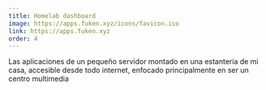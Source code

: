 ```yaml
---
title: Homelab dashboard
image: https://apps.fuken.xyz/icons/favicon.ico
link: https://apps.fuken.xyz
order: 4
---
```


Las aplicaciones de un  pequeño servidor montado en una estanteria de mi casa, accesible desde todo internet, enfocado principalmente en ser un centro multimedia
